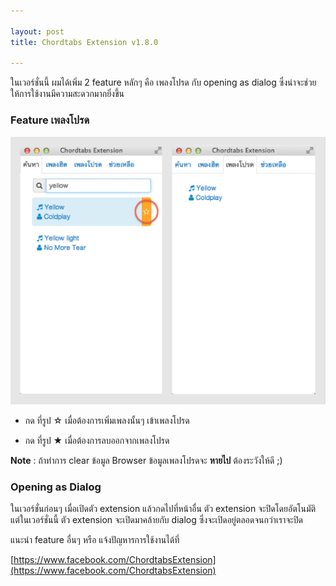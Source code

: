 ```yaml
---

layout: post
title: Chordtabs Extension v1.8.0

---
```


ในเวอร์ชั่นนี้ ผมได้เพิ่ม 2 feature หลักๆ คือ เพลงโปรด กับ opening as dialog ซึ่งน่าจะช่วยให้การใช้งานมีความสะดวกมากยิ่งขึ้น

### Feature เพลงโปรด

![image](/img/2013-07/chordtabs-ex-favorite-song.png)

- กด ที่รูป ☆ เมื่อต้องการเพิ่มเพลงนั้นๆ เข้าเพลงโปรด

- กด ที่รูป ★ เมื่อต้องการลบออกจากเพลงโปรด

**Note** :  ถ้าทำการ clear ข้อมูล Browser ข้อมูลเพลงโปรดจะ **หายไป** ต้องระวังให้ดี ;)

### Opening as Dialog
ในเวอร์ชั่นก่อนๆ เมื่อเปิดตัว extension แล้วกดไปที่หน้าอื่น ตัว extension จะปิดโดยอัตโนมัติ แต่ในเวอร์ชั่นนี้ ตัว extension จะเปิดมาคล้ายกับ dialog ซึ่งจะเปิดอยู่ตลอดจนกว่าเราจะปิด


แนะนำ feature อื่นๆ หรือ แจ้งปัญหารการใช้งานได้ที่

[https://www.facebook.com/ChordtabsExtension](https://www.facebook.com/ChordtabsExtension)





